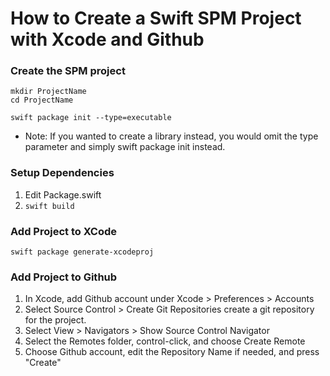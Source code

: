 # How to Create a Swift SPM Project with Xcode and Github

### Create the SPM project

```
mkdir ProjectName
cd ProjectName

swift package init --type=executable
```

* Note: If you wanted to create a library instead, you would omit the type parameter and simply swift package init instead.

### Setup Dependencies

1. Edit Package.swift
2. `swift build`


### Add Project to XCode

```
swift package generate-xcodeproj
```

### Add Project to Github
1. In Xcode, add Github account under Xcode > Preferences > Accounts
2. Select Source Control > Create Git Repositories create a git repository for the project.
3. Select View > Navigators > Show Source Control Navigator
4. Select the Remotes folder, control-click, and choose Create Remote
5. Choose Github account, edit the Repository Name if needed, and press "Create"
